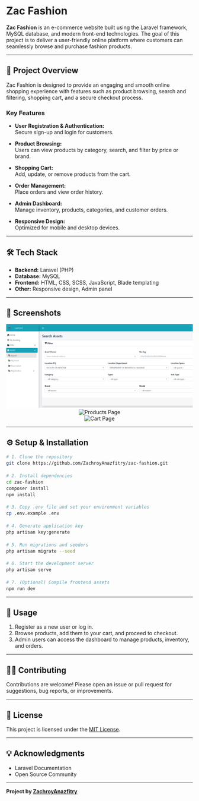 # Zac Fashion

**Zac Fashion** is an e-commerce website built using the Laravel framework, MySQL database, and modern front-end technologies. The goal of this project is to deliver a user-friendly online platform where customers can seamlessly browse and purchase fashion products.

---

## 🚀 Project Overview

Zac Fashion is designed to provide an engaging and smooth online shopping experience with features such as product browsing, search and filtering, shopping cart, and a secure checkout process.

### **Key Features**

- **User Registration & Authentication:**  
  Secure sign-up and login for customers.

- **Product Browsing:**  
  Users can view products by category, search, and filter by price or brand.

- **Shopping Cart:**  
  Add, update, or remove products from the cart.

- **Order Management:**  
  Place orders and view order history.

- **Admin Dashboard:**  
  Manage inventory, products, categories, and customer orders.

- **Responsive Design:**  
  Optimized for mobile and desktop devices.

---

## 🛠️ Tech Stack

- **Backend:** Laravel (PHP)
- **Database:** MySQL
- **Frontend:** HTML, CSS, SCSS, JavaScript, Blade templating
- **Other:** Responsive design, Admin panel

---

## 📸 Screenshots

<!-- Add your screenshots here -->
<p align="center">
  <img src="screenshots/homepage.png" alt="Home Page" width="600"/>
  <br>
  <img src="screenshots/products.png" alt="Products Page" width="600"/>
  <br>
  <img src="screenshots/cart.png" alt="Cart Page" width="600"/>
</p>

---

## ⚙️ Setup & Installation

```bash
# 1. Clone the repository
git clone https://github.com/ZachroyAnazfitry/zac-fashion.git

# 2. Install dependencies
cd zac-fashion
composer install
npm install

# 3. Copy .env file and set your environment variables
cp .env.example .env

# 4. Generate application key
php artisan key:generate

# 5. Run migrations and seeders
php artisan migrate --seed

# 6. Start the development server
php artisan serve

# 7. (Optional) Compile frontend assets
npm run dev
```

---

## 📝 Usage

1. Register as a new user or log in.
2. Browse products, add them to your cart, and proceed to checkout.
3. Admin users can access the dashboard to manage products, inventory, and orders.

---

## 👨‍💻 Contributing

Contributions are welcome! Please open an issue or pull request for suggestions, bug reports, or improvements.

---

## 📄 License

This project is licensed under the [MIT License](LICENSE).

---

## 💡 Acknowledgments

- Laravel Documentation
- Open Source Community

---

**Project by [ZachroyAnazfitry](https://github.com/ZachroyAnazfitry)**
